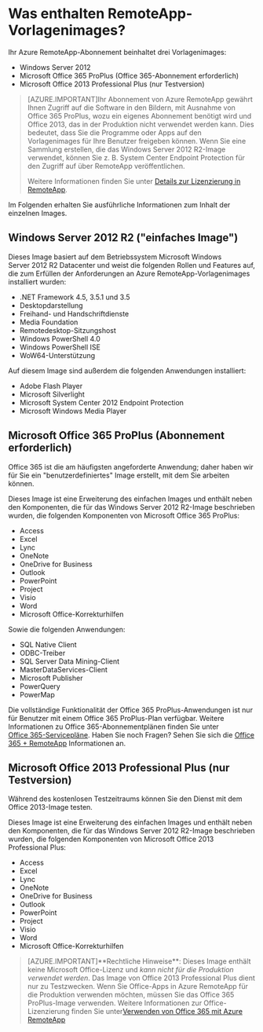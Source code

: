 <properties
    pageTitle="Was enthalten RemoteApp-Vorlagenimages?"
    description="Erfahren Sie mehr über die in RemoteApp enthaltenen Vorlagenimages."
    services="remoteapp"
    solutions="" documentationCenter=""
    authors="lizap"
    manager="mbaldwin" />


<tags
    ms.service="remoteapp"
    ms.workload="tbd"
    ms.tgt_pltfrm="na"
    ms.devlang="na"
    ms.topic="article"
    ms.date="08/03/2015" 
    ms.author="elizapo" />


# Was enthalten RemoteApp-Vorlagenimages?

Ihr Azure RemoteApp-Abonnement beinhaltet drei Vorlagenimages:


- Windows Server 2012
- Microsoft Office 365 ProPlus (Office 365-Abonnement erforderlich)
- Microsoft Office 2013 Professional Plus (nur Testversion)

> [AZURE.IMPORTANT]Ihr Abonnement von Azure RemoteApp gewährt Ihnen Zugriff auf die Software in den Bildern, mit Ausnahme von Office 365 ProPlus, wozu ein eigenes Abonnement benötigt wird und Office 2013, das in der Produktion nicht verwendet werden kann. Dies bedeutet, dass Sie die Programme oder Apps auf den Vorlagenimages für Ihre Benutzer freigeben können. Wenn Sie eine Sammlung erstellen, die das Windows Server 2012 R2-Image verwendet, können Sie z. B. System Center Endpoint Protection für den Zugriff auf über RemoteApp veröffentlichen.
> 
> Weitere Informationen finden Sie unter [Details zur Lizenzierung in RemoteApp](remoteapp-licensing.md).

Im Folgenden erhalten Sie ausführliche Informationen zum Inhalt der einzelnen Images.

## Windows Server 2012 R2 ("einfaches Image")
Dieses Image basiert auf dem Betriebssystem Microsoft Windows Server 2012 R2 Datacenter und weist die folgenden Rollen und Features auf, die zum Erfüllen der Anforderungen an Azure RemoteApp-Vorlagenimages installiert wurden:


- .NET Framework 4.5, 3.5.1 und 3.5
- Desktopdarstellung
- Freihand- und Handschriftdienste
- Media Foundation
- Remotedesktop-Sitzungshost
- Windows PowerShell 4.0
- Windows PowerShell ISE
- WoW64-Unterstützung

Auf diesem Image sind außerdem die folgenden Anwendungen installiert:

- Adobe Flash Player
- Microsoft Silverlight
- Microsoft System Center 2012 Endpoint Protection
- Microsoft Windows Media Player


## Microsoft Office 365 ProPlus (Abonnement erforderlich)
Office 365 ist die am häufigsten angeforderte Anwendung; daher haben wir für Sie ein "benutzerdefiniertes" Image erstellt, mit dem Sie arbeiten können.

Dieses Image ist eine Erweiterung des einfachen Images und enthält neben den Komponenten, die für das Windows Server 2012 R2-Image beschrieben wurden, die folgenden Komponenten von Microsoft Office 365 ProPlus:


- Access
- Excel
- Lync
- OneNote
- OneDrive for Business
- Outlook
- PowerPoint
- Project
- Visio
- Word
- Microsoft Office-Korrekturhilfen

Sowie die folgenden Anwendungen:

- SQL Native Client
- ODBC-Treiber
- SQL Server Data Mining-Client
- MasterDataServices-Client
- Microsoft Publisher
- PowerQuery
- PowerMap


Die vollständige Funktionalität der Office 365 ProPlus-Anwendungen ist nur für Benutzer mit einem Office 365 ProPlus-Plan verfügbar. Weitere Informationen zu Office 365-Abonnementplänen finden Sie unter [Office 365-Servicepläne](http://technet.microsoft.com/library/office-365-plan-options.aspx). Haben Sie noch Fragen? Sehen Sie sich die [Office 365 + RemoteApp](remoteapp-o365.md) Informationen an.

## Microsoft Office 2013 Professional Plus (nur Testversion)
Während des kostenlosen Testzeitraums können Sie den Dienst mit dem Office 2013-Image testen.

Dieses Image ist eine Erweiterung des einfachen Images und enthält neben den Komponenten, die für das Windows Server 2012 R2-Image beschrieben wurden, die folgenden Komponenten von Microsoft Office 2013 Professional Plus:


- Access
- Excel
- Lync
- OneNote
- OneDrive for Business
- Outlook
- PowerPoint
- Project
- Visio
- Word
- Microsoft Office-Korrekturhilfen

> [AZURE.IMPORTANT]\*\*Rechtliche Hinweise\*\*: Dieses Image enthält keine Microsoft Office-Lizenz und *kann nicht für die Produktion verwendet werden*. Das Image von Office 2013 Professional Plus dient nur zu Testzwecken. Wenn Sie Office-Apps in Azure RemoteApp für die Produktion verwenden möchten, müssen Sie das Office 365 ProPlus-Image verwenden. Weitere Informationen zur Office-Lizenzierung finden Sie unter[Verwenden von Office 365 mit Azure RemoteApp](remoteapp-o365.md)
 

<!---HONumber=August15_HO6-->